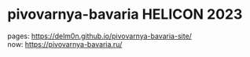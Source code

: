 # pivovarnya-bavaria HELICON 2023

pages: https://delm0n.github.io/pivovarnya-bavaria-site/
<br>
now: https://pivovarnya-bavaria.ru/
